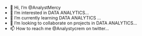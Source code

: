 - 👋 Hi, I’m @AnalystMercy
- 👀 I’m interested in DATA ANALYTICS...
- 🌱 I’m currently learning DATA ANALYTICS ...
- 💞️ I’m looking to collaborate on projects in DATA ANALYTICS...
- 📫 How to reach me @Analystycrem on twitter...

<!---
AnalystMercy/AnalystMercy is a ✨ special ✨ repository because its `README.md` (this file) appears on your GitHub profile.
You can click the Preview link to take a look at your changes.
--->
